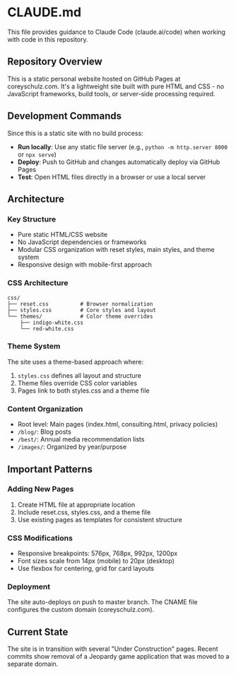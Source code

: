 # CLAUDE.md

This file provides guidance to Claude Code (claude.ai/code) when working with code in this repository.

## Repository Overview

This is a static personal website hosted on GitHub Pages at coreyschulz.com. It's a lightweight site built with pure HTML and CSS - no JavaScript frameworks, build tools, or server-side processing required.

## Development Commands

Since this is a static site with no build process:
- **Run locally**: Use any static file server (e.g., `python -m http.server 8000` or `npx serve`)
- **Deploy**: Push to GitHub and changes automatically deploy via GitHub Pages
- **Test**: Open HTML files directly in a browser or use a local server

## Architecture

### Key Structure
- Pure static HTML/CSS website
- No JavaScript dependencies or frameworks
- Modular CSS organization with reset styles, main styles, and theme system
- Responsive design with mobile-first approach

### CSS Architecture
```
css/
├── reset.css          # Browser normalization
├── styles.css         # Core styles and layout
└── themes/            # Color theme overrides
    ├── indigo-white.css
    └── red-white.css
```

### Theme System
The site uses a theme-based approach where:
1. `styles.css` defines all layout and structure
2. Theme files override CSS color variables
3. Pages link to both styles.css and a theme file

### Content Organization
- Root level: Main pages (index.html, consulting.html, privacy policies)
- `/blog/`: Blog posts
- `/best/`: Annual media recommendation lists
- `/images/`: Organized by year/purpose

## Important Patterns

### Adding New Pages
1. Create HTML file at appropriate location
2. Include reset.css, styles.css, and a theme file
3. Use existing pages as templates for consistent structure

### CSS Modifications
- Responsive breakpoints: 576px, 768px, 992px, 1200px
- Font sizes scale from 14px (mobile) to 20px (desktop)
- Use flexbox for centering, grid for card layouts

### Deployment
The site auto-deploys on push to master branch. The CNAME file configures the custom domain (coreyschulz.com).

## Current State
The site is in transition with several "Under Construction" pages. Recent commits show removal of a Jeopardy game application that was moved to a separate domain.